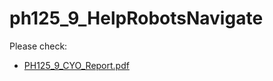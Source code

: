 # ph125_9_HelpRobotsNavigate


Please check:

* [PH125_9_CYO_Report.pdf](https://github.com/mariandumitrascu/ph125_9_HelpRobotsNavigate/blob/master/PH125_9_CYO_Report.pdf)
